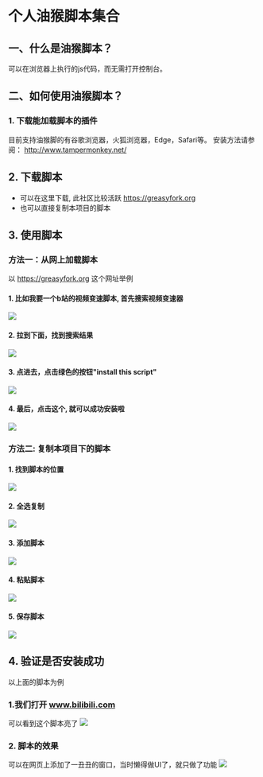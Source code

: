 # 个人油猴脚本集合
## 一、什么是油猴脚本？
可以在浏览器上执行的js代码，而无需打开控制台。

## 二、如何使用油猴脚本？

### 1. 下载能加载脚本的插件
目前支持油猴脚的有谷歌浏览器，火狐浏览器，Edge，Safari等。
安装方法请参阅：
http://www.tampermonkey.net/

## 2. 下载脚本
- 可以在这里下载, 此社区比较活跃 https://greasyfork.org
- 也可以直接复制本项目的脚本

## 3. 使用脚本
### 方法一：从网上加载脚本
以 https://greasyfork.org  这个网址举例

#### 1. 比如我要一个b站的视频变速脚本, 首先搜索视频变速器

![](imgs/video_speed_change.png)

#### 2. 拉到下面，找到搜索结果

![](imgs/video_speed_change_result.png)

#### 3. 点进去，点击绿色的按钮"install this script"

![](imgs/video_speed_change_install.png)

#### 4. 最后，点击这个, 就可以成功安装啦

![](imgs/video_speed_change_install_finall.png)

### 方法二: 复制本项目下的脚本
#### 1. 找到脚本的位置

![](imgs/script_raw.png)

#### 2. 全选复制

![](imgs/script_copy_all.png)

#### 3. 添加脚本

![](imgs/create_new_script.png)

#### 4. 粘贴脚本

![](imgs/script_paste_all.png)

#### 5. 保存脚本

![](imgs/save_script.png)


## 4. 验证是否安装成功
以上面的脚本为例
### 1.我们打开 www.bilibili.com
可以看到这个脚本亮了
![](imgs/script_enabled.png)

### 2. 脚本的效果
可以在网页上添加了一丑丑的窗口，当时懒得做UI了，就只做了功能 
![](imgs/script_ui.png)
